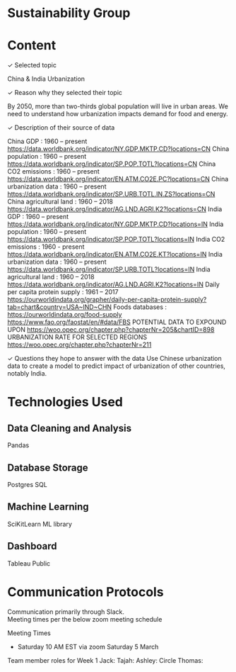 # Sustainability Group 

# Content
✓ Selected topic

China & India Urbanization

✓ Reason why they selected their topic

By 2050, more than two-thirds global population will live in urban areas. We need to understand how urbanization impacts demand for food and energy.

✓ Description of their source of data

China GDP : 1960 – present https://data.worldbank.org/indicator/NY.GDP.MKTP.CD?locations=CN
China population : 1960 – present https://data.worldbank.org/indicator/SP.POP.TOTL?locations=CN
China CO2 emissions : 1960 – present https://data.worldbank.org/indicator/EN.ATM.CO2E.PC?locations=CN
China urbanization data : 1960 – present https://data.worldbank.org/indicator/SP.URB.TOTL.IN.ZS?locations=CN
China agricultural land : 1960 – 2018 https://data.worldbank.org/indicator/AG.LND.AGRI.K2?locations=CN
India GDP : 1960 – present https://data.worldbank.org/indicator/NY.GDP.MKTP.CD?locations=IN
India population : 1960 – present https://data.worldbank.org/indicator/SP.POP.TOTL?locations=IN
India CO2 emissions : 1960 - present
https://data.worldbank.org/indicator/EN.ATM.CO2E.KT?locations=IN
India urbanization data : 1960 – present https://data.worldbank.org/indicator/SP.URB.TOTL?locations=IN
India agricultural land : 1960 – 2018 https://data.worldbank.org/indicator/AG.LND.AGRI.K2?locations=IN
Daily per capita protein supply : 1961 – 2017 https://ourworldindata.org/grapher/daily-per-capita-protein-supply?tab=chart&country=USA~IND~CHN
Foods databases : https://ourworldindata.org/food-supply https://www.fao.org/faostat/en/#data/FBS
POTENTIAL DATA TO EXPOUND UPON https://woo.opec.org/chapter.php?chapterNr=205&chartID=898
URBANIZATION RATE FOR SELECTED REGIONS https://woo.opec.org/chapter.php?chapterNr=211

✓ Questions they hope to answer with the data
Use Chinese urbanization data to create a model to predict impact of urbanization of other countries, notably India.

# Technologies Used
## Data Cleaning and Analysis
Pandas 

## Database Storage
Postgres SQL

## Machine Learning
SciKitLearn ML library 

## Dashboard
Tableau Public

# Communication Protocols 
Communication primarily through Slack.  
Meeting times per the below zoom meeting schedule

Meeting Times 
- Saturday 10 AM EST via zoom  Saturday 5 March

Team member roles for Week 1
Jack: 
Tajah: 
Ashley: Circle
Thomas: 
